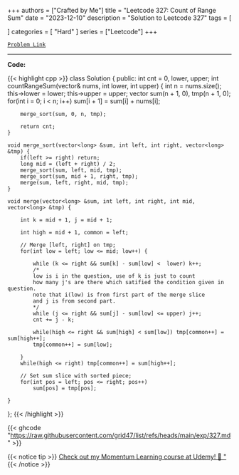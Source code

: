 
+++
authors = ["Crafted by Me"]
title = "Leetcode 327: Count of Range Sum"
date = "2023-12-10"
description = "Solution to Leetcode 327"
tags = [
    
]
categories = [
    "Hard"
]
series = ["Leetcode"]
+++



[`Problem Link`](https://leetcode.com/problems/count-of-range-sum/description/)

---



**Code:**

{{< highlight cpp >}}
class Solution {
public:
    int cnt = 0, lower, upper;
    int countRangeSum(vector<int>& nums, int lower, int upper) {
        int n = nums.size();
        this->lower = lower;
        this->upper = upper;
        vector<long> sum(n + 1, 0), tmp(n + 1, 0);
        for(int i = 0; i < n; i++) sum[i + 1] = sum[i] + nums[i];
        
        merge_sort(sum, 0, n, tmp);
        
        return cnt;
    }
    
    void merge_sort(vector<long> &sum, int left, int right, vector<long> &tmp) {
        if(left >= right) return;
        long mid = (left + right) / 2;
        merge_sort(sum, left, mid, tmp);
        merge_sort(sum, mid + 1, right, tmp);
        merge(sum, left, right, mid, tmp);
    }
    
    void merge(vector<long> &sum, int left, int right, int mid, vector<long> &tmp) {
        
        int k = mid + 1, j = mid + 1;
        
        int high = mid + 1, common = left;
        
        // Merge [left, right] on tmp;
        for(int low = left; low <= mid; low++) {
            
            while (k <= right && sum[k] - sum[low] <  lower) k++;
            /*
            low is i in the question, use of k is just to count
            how many j's are there which satified the condition given in question.
            note that i(low) is from first part of the merge slice
            and j is from second part.
            */
            while (j <= right && sum[j] - sum[low] <= upper) j++;
            cnt += j - k;
            
            while(high <= right && sum[high] < sum[low]) tmp[common++] = sum[high++];
            tmp[common++] = sum[low];
            
        }
        while(high <= right) tmp[common++] = sum[high++];        
        
        // Set sum slice with sorted piece;
        for(int pos = left; pos <= right; pos++)
            sum[pos] = tmp[pos];
        
    }
};
{{< /highlight >}}

{{< ghcode "https://raw.githubusercontent.com/grid47/list/refs/heads/main/exp/327.md" >}}

{{< notice tip >}}
[Check out my Momentum Learning course at Udemy! 🚀 "](https://www.udemy.com/course/blind-75-the-data-structures-and-algorithms-essentials/)
{{< /notice >}}

